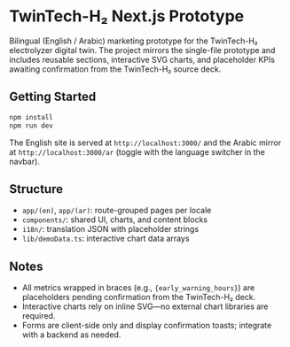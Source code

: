 # TwinTech-H₂ Next.js Prototype

Bilingual (English / Arabic) marketing prototype for the TwinTech-H₂ electrolyzer digital twin. The project mirrors the single-file prototype and includes reusable sections, interactive SVG charts, and placeholder KPIs awaiting confirmation from the TwinTech-H₂ source deck.

## Getting Started

```bash
npm install
npm run dev
```

The English site is served at `http://localhost:3000/` and the Arabic mirror at `http://localhost:3000/ar` (toggle with the language switcher in the navbar).

## Structure

- `app/(en)`, `app/(ar)`: route-grouped pages per locale
- `components/`: shared UI, charts, and content blocks
- `i18n/`: translation JSON with placeholder strings
- `lib/demoData.ts`: interactive chart data arrays

## Notes

- All metrics wrapped in braces (e.g., `{early_warning_hours}`) are placeholders pending confirmation from the TwinTech-H₂ deck.
- Interactive charts rely on inline SVG—no external chart libraries are required.
- Forms are client-side only and display confirmation toasts; integrate with a backend as needed.
